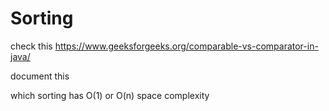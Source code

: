 # Sorting

check this https://www.geeksforgeeks.org/comparable-vs-comparator-in-java/

document this

which sorting has O(1) or O(n) space complexity
